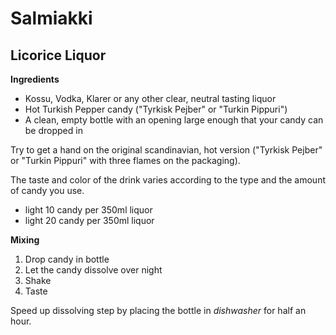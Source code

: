 # Salmiakki
## Licorice Liquor

**Ingredients**

* Kossu, Vodka, Klarer or any other clear, neutral tasting liquor
* Hot Turkish Pepper candy ("Tyrkisk Pejber" or "Turkin Pippuri")
* A clean, empty bottle with an opening large enough that your candy can be dropped in

Try to get a hand on the original scandinavian, hot version ("Tyrkisk Pejber" or "Turkin Pippuri" with three flames on the packaging).

The taste and color of the drink varies according to the type and the amount of candy you use.

* light 10 candy per 350ml liquor
* light 20 candy per 350ml liquor

**Mixing**

1. Drop candy in bottle
2. Let the candy dissolve over night
3. Shake
4. Taste

Speed up dissolving step by placing the bottle in *dishwasher* for half an hour.